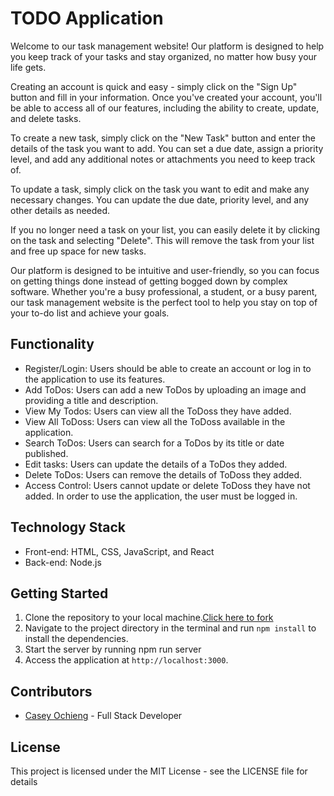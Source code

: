 # TODO Application
Welcome to our task management website! Our platform is designed to help you keep track of your tasks and stay organized, no matter how busy your life gets.

Creating an account is quick and easy - simply click on the "Sign Up" button and fill in your information. Once you've created your account, you'll be able to access all of our features, including the ability to create, update, and delete tasks.

To create a new task, simply click on the "New Task" button and enter the details of the task you want to add. You can set a due date, assign a priority level, and add any additional notes or attachments you need to keep track of.

To update a task, simply click on the task you want to edit and make any necessary changes. You can update the due date, priority level, and any other details as needed.

If you no longer need a task on your list, you can easily delete it by clicking on the task and selecting "Delete". This will remove the task from your list and free up space for new tasks.

Our platform is designed to be intuitive and user-friendly, so you can focus on getting things done instead of getting bogged down by complex software. Whether you're a busy professional, a student, or a busy parent, our task management website is the perfect tool to help you stay on top of your to-do list and achieve your goals.

## Functionality
- Register/Login: Users should be able to create an account or log in to the application to use its features.
- Add ToDos: Users can add a new ToDos by uploading an image and providing a title and description.
- View My Todos: Users can view all the ToDoss they have added.
- View All ToDoss: Users can view all the ToDoss available in the application.
- Search ToDos: Users can search for a ToDos by its title or date published.
- Edit tasks: Users can update the details of a ToDos they added.
- Delete ToDos: Users can remove the details of ToDoss they added.
- Access Control: Users cannot update or delete ToDoss they have not added. In order to use the application, the user must be logged in.
## Technology Stack
- Front-end: HTML, CSS, JavaScript, and React
- Back-end: Node.js
## Getting Started
1. Clone the repository to your local machine.[Click here to fork](https://github.com/CaseyOchieng/Todo-reacp-app)
2. Navigate to the project directory in the terminal and run `npm install` to install the dependencies.
3. Start the server by running npm run server
4. Access the application at `http://localhost:3000`.
## Contributors
- [Casey Ochieng](https://github.com/CaseyOchieng) - Full Stack Developer
## License
This project is licensed under the MIT License - see the LICENSE file for details